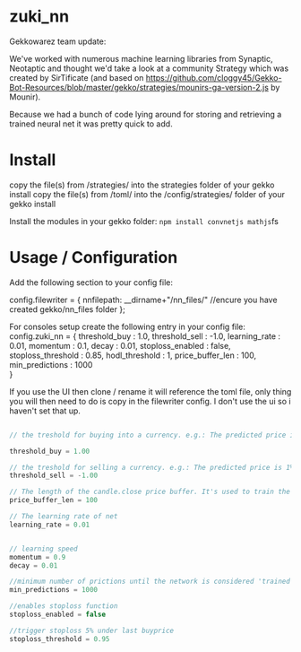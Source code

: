 
# zuki_nn
Gekkowarez team update:

We've worked with numerous machine learning libraries from Synaptic, Neotaptic and thought we'd take a look at a community Strategy which was created by SirTificate (and based on https://github.com/cloggy45/Gekko-Bot-Resources/blob/master/gekko/strategies/mounirs-ga-version-2.js by Mounir). 

Because we had a bunch of code lying around for storing and retrieving a trained neural net it was pretty quick to add. 

# Install
copy the file(s) from /strategies/ into the strategies folder of your gekko install
copy the file(s) from /toml/ into the /config/strategies/ folder of your gekko install

Install the modules in your gekko folder:
`npm install convnetjs mathjs`fs

# Usage / Configuration

Add the following section to your config file:

config.filewriter = {
  nnfilepath: __dirname+"/nn_files/" //encure you have created gekko/nn_files folder
};

For consoles setup create the following entry in your config file:
config.zuki_nn = {
	threshold_buy : 1.0,
	threshold_sell : -1.0,
	learning_rate : 0.01,
	momentum : 0.1,
	decay : 0.01,
	stoploss_enabled : false,
	stoploss_threshold : 0.85,
	hodl_threshold : 1,
	price_buffer_len : 100,
	min_predictions : 1000	
}


If you use the UI then clone / rename it will reference the toml file, only thing you will then need to do is copy in the filewriter config. I don't use the ui so i haven't set that up.

```javascript

// the treshold for buying into a currency. e.g.: The predicted price is 1% above the current candle.close

threshold_buy = 1.00

// the treshold for selling a currency. e.g.: The predicted price is 1% under the current candle.close
threshold_sell = -1.00

// The length of the candle.close price buffer. It's used to train the network on every update cycle.
price_buffer_len = 100

// The learning rate of net
learning_rate = 0.01


// learning speed
momentum = 0.9
decay = 0.01

//minimum number of prictions until the network is considered 'trained'. History size should be equal
min_predictions = 1000

//enables stoploss function
stoploss_enabled = false

//trigger stoploss 5% under last buyprice
stoploss_threshold = 0.95

```


